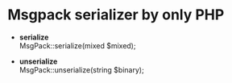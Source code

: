 # Msgpack serializer by only PHP

* __serialize__  
MsgPack::serialize(mixed $mixed);

* __unserialize__  
MsgPack::unserialize(string $binary);

